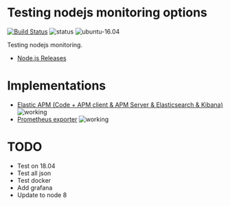 # Testing nodejs monitoring options

[![Build Status](https://travis-ci.org/jecnua/monitor-nodejs.svg?branch=master)](https://travis-ci.org/jecnua/monitor-nodejs)
![status](https://img.shields.io/badge/project_status-active-green.svg)
![ubuntu-16.04](https://img.shields.io/badge/ubuntu-16.04-green.svg)

Testing nodejs monitoring.

- [Node.js Releases](https://github.com/nodejs/Release)

# Implementations

- [Elastic APM (Code + APM client & APM Server & Elasticsearch & Kibana)](./elasticsearch) ![working](https://img.shields.io/badge/status-working-green.svg)
- [Prometheus exporter](https://img.shields.io/badge/status-building-blue.svg) ![working](https://img.shields.io/badge/status-working-green.svg)

# TODO

- Test on 18.04
- Test all json
- Test docker
- Add grafana
- Update to node 8

